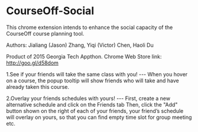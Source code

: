 # CourseOff-Social
This chrome extension intends to enhance the social capacity of the CourseOff course planning tool. 

Authors: Jialiang (Jason) Zhang, Yiqi (Victor) Chen, Haoli Du

Product of 2015 Georgia Tech Appthon. Chrome Web Store link: 
http://goo.gl/d58dom

1.See if your friends will take the same class with you! --- When you hover on a course, the popup tooltip will show friends who will take and have already taken this course. 

2.Overlay your friends schedules with yours! --- First, create a new alternative schedule and click on the Friends tab Then, click the "Add" button shown on the right of each of your friends, your friend’s schedule will overlay on yours, so that you can find empty time slot for group meeting etc.
